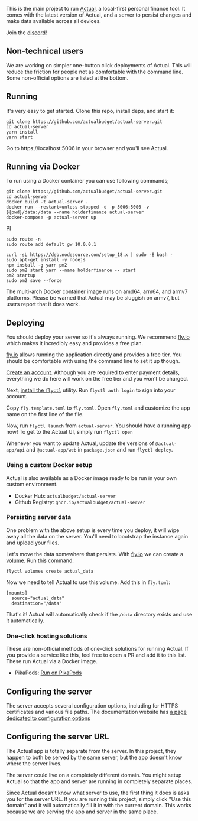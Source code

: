This is the main project to run [Actual](https://github.com/actualbudget/actual), a local-first personal finance tool. It comes with the latest version of Actual, and a server to persist changes and make data available across all devices.

Join the [discord](https://discord.gg/pRYNYr4W5A)!

## Non-technical users

We are working on simpler one-button click deployments of Actual. This will reduce the friction for people not as comfortable with the command line. Some non-official options are listed at the bottom.

## Running

It's very easy to get started. Clone this repo, install deps, and start it:

```
git clone https://github.com/actualbudget/actual-server.git
cd actual-server
yarn install
yarn start
```

Go to https://localhost:5006 in your browser and you'll see Actual.

## Running via Docker

To run using a Docker container you can use following commands;

```
git clone https://github.com/actualbudget/actual-server.git
cd actual-server
docker build -t actual-server .
docker run --restart=unless-stopped -d -p 5006:5006 -v ${pwd}/data:/data --name holderfinance actual-server
docker-compose -p actual-server up
```

PI
```
sudo route -n
sudo route add default gw 10.0.0.1

curl -sL https://deb.nodesource.com/setup_18.x | sudo -E bash -
sudo apt-get install -y nodejs
npm install -g yarn pm2
sudo pm2 start yarn --name holderfinance -- start
pm2 startup
sudo pm2 save --force
 ```
The multi-arch Docker container image runs on amd64, arm64, and armv7 platforms. Please be warned that Actual may be sluggish on armv7, but users report that it does work.

## Deploying

You should deploy your server so it's always running. We recommend [fly.io](https://fly.io) which makes it incredibly easy and provides a free plan.

[fly.io](https://fly.io) allows running the application directly and provides a free tier. You should be comfortable with using the command line to set it up though.

[Create an account](https://fly.io/app/sign-in). Although you are required to enter payment details, everything we do here will work on the free tier and you won't be charged.

Next, [install the `flyctl`](https://fly.io/docs/flyctl/installing/) utility. Run `flyctl auth login` to sign into your account.

Copy `fly.template.toml` to `fly.toml`. Open `fly.toml` and customize the app name on the first line of the file.

Now, run `flyctl launch` from `actual-server`. You should have a running app now! To get to the Actual UI, simply run `flyctl open`

Whenever you want to update Actual, update the versions of `@actual-app/api` and `@actual-app/web` in `package.json` and run `flyctl deploy`.

### Using a custom Docker setup

Actual is also available as a Docker image ready to be run in your own custom environment.

- Docker Hub: `actualbudget/actual-server`
- Github Registry: `ghcr.io/actualbudget/actual-server`

### Persisting server data

One problem with the above setup is every time you deploy, it will wipe away all the data on the server. You'll need to bootstrap the instance again and upload your files.

Let's move the data somewhere that persists. With [fly.io](https://fly.io) we can create a [volume](https://fly.io/docs/reference/volumes/). Run this command:

```
flyctl volumes create actual_data
```

Now we need to tell Actual to use this volume. Add this in `fly.toml`:

```
[mounts]
  source="actual_data"
  destination="/data"
```

That's it! Actual will automatically check if the `/data` directory exists and use it automatically.

### One-click hosting solutions

These are non-official methods of one-click solutions for running Actual. If you provide a service like this, feel free to open a PR and add it to this list. These run Actual via a Docker image.

- PikaPods: [Run on PikaPods](https://www.pikapods.com/pods?run=actual)

## Configuring the server

The server accepts several configuration options, including for HTTPS certificates and various file paths. The documentation website has [a page dedicated to configuration options](https://actualbudget.github.io/docs/Installing/Configuration)

## Configuring the server URL

The Actual app is totally separate from the server. In this project, they happen to both be served by the same server, but the app doesn't know where the server lives.

The server could live on a completely different domain. You might setup Actual so that the app and server are running in completely separate places.

Since Actual doesn't know what server to use, the first thing it does is asks you for the server URL. If you are running this project, simply click "Use this domain" and it will automatically fill it in with the current domain. This works because we are serving the app and server in the same place.
